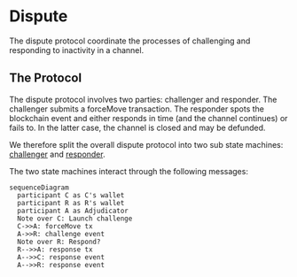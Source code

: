 # Dispute

The dispute protocol coordinate the processes of challenging and responding to inactivity in a channel.

## The Protocol

The dispute protocol involves two parties: challenger and responder.
The challenger submits a forceMove transaction. The responder spots the blockchain event and either responds in time (and the channel continues) or fails to. In the latter case, the channel is closed and may be defunded.

We therefore split the overall dispute protocol into two sub state machines: [challenger](./instigator) and [responder](./responder).

The two state machines interact through the following messages:

```mermaid
sequenceDiagram
  participant C as C's wallet
  participant R as R's wallet
  participant A as Adjudicator
  Note over C: Launch challenge
  C->>A: forceMove tx
  A->>R: challenge event
  Note over R: Respond?
  R-->>A: response tx
  A-->>C: response event
  A-->>R: response event
```
